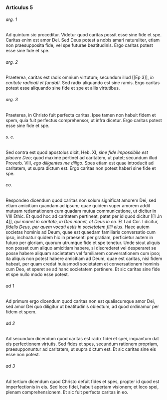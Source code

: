 ### Articulus 5

###### arg. 1
Ad quintum sic proceditur. Videtur quod caritas possit esse sine fide et spe. Caritas enim est amor Dei. Sed Deus potest a nobis amari naturaliter, etiam non praesupposita fide, vel spe futurae beatitudinis. Ergo caritas potest esse sine fide et spe.

###### arg. 2
Praeterea, caritas est radix omnium virtutum; secundum illud [[Ep 3]], *in caritate radicati et fundati*. Sed radix aliquando est sine ramis. Ergo caritas potest esse aliquando sine fide et spe et aliis virtutibus.

###### arg. 3
Praeterea, in Christo fuit perfecta caritas. Ipse tamen non habuit fidem et spem, quia fuit perfectus comprehensor, ut infra dicetur. Ergo caritas potest esse sine fide et spe.

###### s. c.
Sed contra est quod apostolus dicit, Heb. XI, *sine fide impossibile est placere Deo*; quod maxime pertinet ad caritatem, ut patet; secundum illud Proverb. VIII, *ego diligentes me diligo*. Spes etiam est quae introducit ad caritatem, ut supra dictum est. Ergo caritas non potest haberi sine fide et spe.

###### co.
Respondeo dicendum quod caritas non solum significat amorem Dei, sed etiam amicitiam quandam ad ipsum; quae quidem super amorem addit mutuam redamationem cum quadam mutua communicatione, ut dicitur in VIII Ethic. Et quod hoc ad caritatem pertineat, patet per id quod dicitur [[1 Jn 4]], *qui manet in caritate, in Deo manet, et Deus in eo*. Et I ad Cor. I dicitur, *fidelis Deus, per quem vocati estis in societatem filii eius*. Haec autem societas hominis ad Deum, quae est quaedam familiaris conversatio cum ipso, inchoatur quidem hic in praesenti per gratiam, perficietur autem in futuro per gloriam, quorum utrumque fide et spe tenetur. Unde sicut aliquis non posset cum aliquo amicitiam habere, si discrederet vel desperaret se posse habere aliquam societatem vel familiarem conversationem cum ipso; ita aliquis non potest habere amicitiam ad Deum, quae est caritas, nisi fidem habeat, per quam credat huiusmodi societatem et conversationem hominis cum Deo, et speret se ad hanc societatem pertinere. Et sic caritas sine fide et spe nullo modo esse potest.

###### ad 1
Ad primum ergo dicendum quod caritas non est qualiscumque amor Dei, sed amor Dei quo diligitur ut beatitudinis obiectum, ad quod ordinamur per fidem et spem.

###### ad 2
Ad secundum dicendum quod caritas est radix fidei et spei, inquantum dat eis perfectionem virtutis. Sed fides et spes, secundum rationem propriam, praesupponuntur ad caritatem, ut supra dictum est. Et sic caritas sine eis esse non potest.

###### ad 3
Ad tertium dicendum quod Christo defuit fides et spes, propter id quod est imperfectionis in eis. Sed loco fidei, habuit apertam visionem; et loco spei, plenam comprehensionem. Et sic fuit perfecta caritas in eo.

